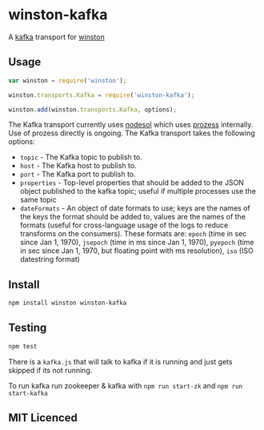 # winston-kafka

A [kafka]() transport for [winston]()

## Usage

```js
var winston = require('winston');

winston.transports.Kafka = require('winston-kafka');

winston.add(winston.transports.Kafka, options);
```

The Kafka transport currently uses [nodesol]() which uses [prozess]() internally. Use of prozess directly is ongoing. The Kafka transport takes the following options:

* `topic` - The Kafka topic to publish to.
* `host` - The Kafka host to publish to.
* `port` - The Kafka port to publish to.
* `properties` - Top-level properties that should be added to the JSON object published to the kafka topic; useful if multiple processes use the same topic
* `dateFormats` - An object of date formats to use; keys are the names of the keys the format should be added to, values are the names of the formats (useful for cross-language usage of the logs to reduce transforms on the consumers). These formats are: `epoch` (time in sec since Jan 1, 1970), `jsepoch` (time in ms since Jan 1, 1970), `pyepoch` (time in sec since Jan 1, 1970, but floating point with ms resolution), `iso` (ISO datestring format)

## Install

```sh
npm install winston winston-kafka
```

## Testing

```sh
npm test
```

There is a `kafka.js` that will talk to kafka if it is running and just
    gets skipped if its not running.

To run kafka run zookeeper & kafka with `npm run start-zk` and
    `npm run start-kafka`

## MIT Licenced
